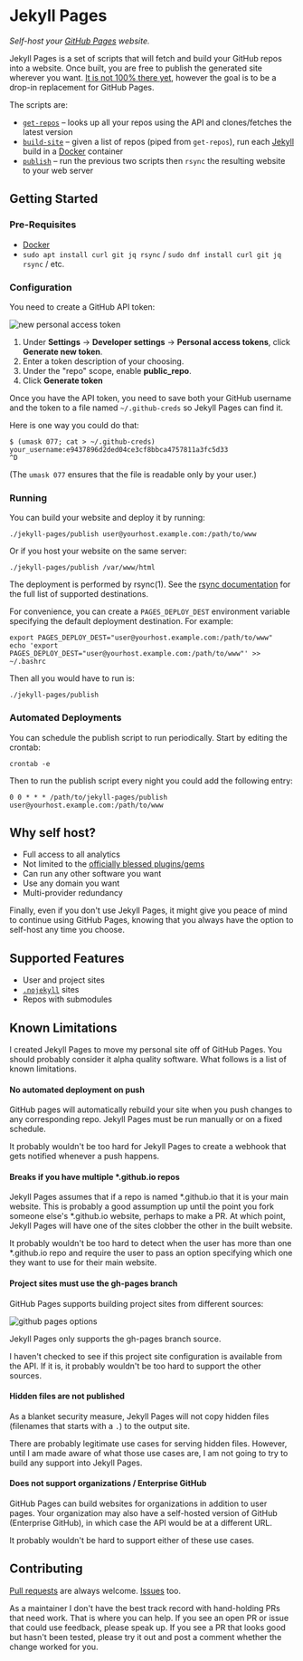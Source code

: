 # Jekyll Pages

*Self-host your [GitHub Pages][github-pages] website.*

Jekyll Pages is a set of scripts that will fetch and build your GitHub repos into a website. Once built, you are free to publish the generated site wherever you want. [It is not 100% there yet](#known-limitations), however the goal is to be a drop-in replacement for GitHub Pages.

The scripts are:

- [`get-repos`](get-repos) – looks up all your repos using the API and clones/fetches the latest version
- [`build-site`](build-site) – given a list of repos (piped from `get-repos`), run each [Jekyll][jekyll] build in a [Docker][docker] container
- [`publish`](publish) – run the previous two scripts then `rsync` the resulting website to your web server

## Getting Started

### Pre-Requisites

- [Docker][docker-install]
- `sudo apt install curl git jq rsync` / `sudo dnf install curl git jq rsync` / etc.

### Configuration

You need to create a GitHub API token:
 
![new personal access token][api-token-screenshot]

1. Under __Settings__ → __Developer settings__ → __Personal access tokens__, click __Generate new token__.
1. Enter a token description of your choosing.
1. Under the "repo" scope, enable __public_repo__.
1. Click __Generate token__

Once you have the API token, you need to save both your GitHub username and the token to a file named `~/.github-creds` so Jekyll Pages can find it.

Here is one way you could do that:

```
$ (umask 077; cat > ~/.github-creds)
your_username:e9437896d2ded04ce3cf8bbca4757811a3fc5d33
^D
```

(The `umask 077` ensures that the file is readable only by your user.)

### Running

You can build your website and deploy it by running:

```
./jekyll-pages/publish user@yourhost.example.com:/path/to/www
```

Or if you host your website on the same server:

```
./jekyll-pages/publish /var/www/html
```

The deployment is performed by rsync(1). See the [rsync documentation][man-rsync] for the full list of supported destinations.


For convenience, you can create a `PAGES_DEPLOY_DEST` environment variable specifying the default deployment destination. For example:

```
export PAGES_DEPLOY_DEST="user@yourhost.example.com:/path/to/www"
echo 'export PAGES_DEPLOY_DEST="user@yourhost.example.com:/path/to/www"' >> ~/.bashrc
```

Then all you would have to run is:

```
./jekyll-pages/publish
```

### Automated Deployments

You can schedule the publish script to run periodically. Start by editing the crontab:

```
crontab -e
```

Then to run the publish script every night you could add the following entry:

```
0 0 * * * /path/to/jekyll-pages/publish user@yourhost.example.com:/path/to/www
```

## Why self host?

- Full access to all analytics
- Not limited to the [officially blessed plugins/gems][pages-gem]
- Can run any other software you want
- Use any domain you want
- Multi-provider redundancy

Finally, even if you don't use Jekyll Pages, it might give you peace of mind to continue using GitHub Pages, knowing that you always have the option to self-host any time you choose.

## Supported Features

- User and project sites
- [`.nojekyll`][nojekyll] sites
- Repos with submodules

## Known Limitations

I created Jekyll Pages to move my personal site off of GitHub Pages. You should probably consider it alpha quality software. What follows is a list of known limitations.

#### No automated deployment on push

GitHub pages will automatically rebuild your site when you push changes to any corresponding repo. Jekyll Pages must be run manually or on a fixed schedule.

It probably wouldn't be too hard for Jekyll Pages to create a webhook that gets notified whenever a push happens.

#### Breaks if you have multiple *.github.io repos

Jekyll Pages assumes that if a repo is named *.github.io that it is your main website. This is probably a good assumption up until the point you fork someone else's *.github.io website, perhaps to make a PR. At which point, Jekyll Pages will have one of the sites clobber the other in the built website.

It probably wouldn't be too hard to detect when the user has more than one *.github.io repo and require the user to pass an option specifying which one they want to use for their main website.

#### Project sites must use the gh-pages branch

GitHub Pages supports building project sites from different sources:

![github pages options][gh-pages-screenshot]

Jekyll Pages only supports the gh-pages branch source.

I haven't checked to see if this project site configuration is available from the API. If it is, it probably wouldn't be too hard to support the other sources.

#### Hidden files are not published

As a blanket security measure, Jekyll Pages will not copy hidden files (filenames that starts with a `.`) to the output site.

There are probably legitimate use cases for serving hidden files. However, until I am made aware of what those use cases are, I am not going to try to build any support into Jekyll Pages.

#### Does not support organizations / Enterprise GitHub

GitHub Pages can build websites for organizations in addition to user pages. Your organization may also have a self-hosted version of GitHub (Enterprise GitHub), in which case the API would be at a different URL.

It probably wouldn't be hard to support either of these use cases.

## Contributing

[Pull requests](https://github.com/mkropat/jekyll-pages/pulls) are always welcome. [Issues](https://github.com/mkropat/jekyll-pages/issues) too.

As a maintainer I don't have the best track record with hand-holding PRs that need work. That is where you can help. If you see an open PR or issue that could use feedback, please speak up. If you see a PR that looks good but hasn't been tested, please try it out and post a comment whether the change worked for you.

[api-token-screenshot]: https://i.imgur.com/l1dATBs.png
[docker]: https://www.docker.com/
[docker-install]: https://docs.docker.com/install/#supported-platforms
[gh-pages-screenshot]: https://i.imgur.com/H4r65jy.png
[github-pages]: https://pages.github.com/
[jekyll]: https://jekyllrb.com/
[man-rsync]: https://download.samba.org/pub/rsync/rsync.html
[nojekyll]: https://blog.github.com/2009-12-29-bypassing-jekyll-on-github-pages/
[pages-gem]: https://github.com/github/pages-gem
[supported-custom-domains]: https://help.github.com/articles/about-supported-custom-domains/
